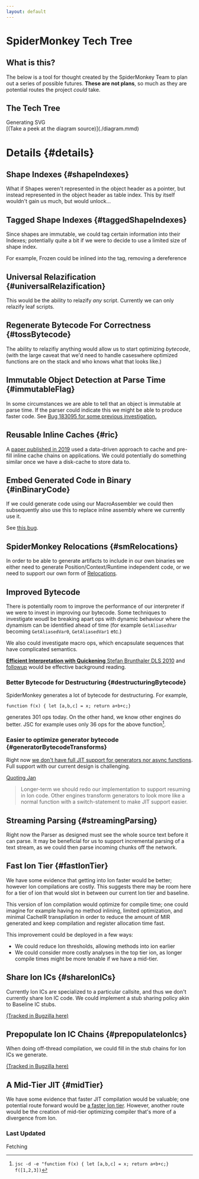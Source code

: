 ```yaml
---
layout: default
---
```


<link rel="stylesheet" href="./tech_tree_style.css"/>

# SpiderMonkey Tech Tree

## What is this?

The below is a tool for thought created by the SpiderMonkey Team to plan out a
series of possible futures. **These are not plans**, so much as they are
potential routes the project _could_ take.

## The Tech Tree

<div id="tree" class="tree">Generating SVG</div>
[(Take a peek at the diagram source)](./diagram.mmd)

# Details {#details}

## Shape Indexes {#shapeIndexes}

What if Shapes weren't represented in the object header as a pointer, but
instead represented in the object header as table index. This by itself wouldn't
gain us much, but would unlock...

## Tagged Shape Indexes {#taggedShapeIndexes}

Since shapes are immutable, we could tag certain information into their Indexes;
potentially quite a bit if we were to decide to use a limited size of shape
index.

For example, Frozen could be inlined into the tag, removing a dereference

## Universal Relazification {#universalRelazification}

This would be the ability to relazify _any_ script. Currently we can only
relazify leaf scripts.

## Regenerate Bytecode For Correctness {#tossBytecode}

The ability to relazifiy anything would allow us to start optimizing _bytecode_,
(with the large caveat that we'd need to handle caseswhere optimized functions
are on the stack and who knows what that looks like.)

## Immutable Object Detection at Parse Time {#immutableFlag}

In some circumstances we are able to tell that an object is immutable at parse
time. If the parser could indicate this we might be able to produce faster code.
See
[Bug 183095 for some previous investigation.](https://bugzilla.mozilla.org/show_bug.cgi?id=1830195)

## Reusable Inline Caches {#ric}

A [paper published in 2019](https://dl.acm.org/doi/10.1145/3314221.3314587) used
a data-driven approach to cache and pre-fill inline cache chains on
applications. We could potentially do something similar once we have a
disk-cache to store data to.

## Embed Generated Code in Binary {#inBinaryCode}

If we could generate code using our MacroAssembler we could then subsequently
also use this to replace inline assembly where we currently use it.

See [this bug](https://bugzilla.mozilla.org/show_bug.cgi?id=1751204).

## SpiderMonkey Relocations {#smRelocations}

In order to be able to generate artifacts to include in our own binaries we
either need to generate Position/Context/Runtime independent code, or we need to
support our own form of
[Relocations](<https://en.wikipedia.org/wiki/Relocation_(computing)>).

## Improved Bytecode

There is potentially room to improve the performance of our interpreter if we
were to invest in improving our bytecode. Some techniques to investigate woudl
be breaking apart ops with dynamic behaviour where the dynamism can be
identified ahead of time (for example `GetAliasedVar` becoming `GetAliasedVar0`,
`GetAliasedVar1` etc.)

We also could investigate macro ops, which encapsulate sequences that have
complicated semantics.

[__Efficient Interpretation with Quickening__ Stefan Brunthaler DLS 2010](https://dl.acm.org/doi/10.1145/1899661.1869633)
  and [followup](https://arxiv.org/pdf/2109.02958.pdf) would be effective background reading.

### Better Bytecode for Destructuring {#destructuringBytecode}

SpiderMonkey generates a lot of bytecode for destructuring. For example,

```JS
function f(x) { let [a,b,c] = x; return a+b+c;}  
```

generates 301 ops today. On the other hand, we know other engines do better. JSC for example uses only 36 ops for the above function[^jsc-invocation].

[^jsc-invocation]: `jsc -d -e "function f(x) { let [a,b,c] = x; return a+b+c;}  f([1,2,3])`

### Easier to optimize generator bytecode {#generatorBytecodeTransforms}

Right now [we don't have full JIT support for generators nor async functions][1681338]. Full support with our current design is challenging.

[Quoting Jan](https://bugzilla.mozilla.org/show_bug.cgi?id=1839078)

> Longer-term we should redo our implementation to support resuming in Ion code. Other engines transform generators to look more like a normal function with a switch-statement to make JIT support easier.

[1681338]:https://bugzilla.mozilla.org/show_bug.cgi?id=1681338


## Streaming Parsing {#streamingParsing}

Right now the Parser as designed must see the whole source text before it can
parse. It may be beneficial for us to support incremental parsing of a text
stream, as we could then parse incoming chunks off the network.

## Fast Ion Tier {#fastIonTier}

We have some evidence that getting into Ion faster would be better; however Ion
compilations are costly. This suggests there may be room here for a tier of ion that
would slot in between our current Ion tier and baseline.

This version of Ion compilation would optimize for compile time; one could imagine
for example having no method inlining, limited optimization, and minimal CacheIR
transpilation in order to reduce the amount of MIR generated and keep compilation and
register allocation time fast.

This improvement could be deployed in a few ways:

* We could reduce Ion thresholds, allowing methods into ion earlier
* We could consider more costly analyses in the top tier ion, as longer compile times
  might be more tenable if we have a mid-tier.

## Share Ion ICs {#shareIonICs}

Currently Ion ICs are specialized to a particular callsite, and thus we don't
currently share Ion IC code. We could implement a stub sharing policy
akin to Baseline IC stubs.

[(Tracked in Bugzilla here)](https://bugzilla.mozilla.org/show_bug.cgi?id=1817277)

## Prepopulate Ion IC Chains {#prepopulateIonIcs}

When doing off-thread compilation, we could fill in the stub chains for Ion ICs we
generate.

[(Tracked in Bugzilla here)](https://bugzilla.mozilla.org/show_bug.cgi?id=1817277)

## A Mid-Tier JIT {#midTier}

We have some evidence that faster JIT compilation would be valuable; one potential
route forward would be [a faster Ion tier](#fastIonTier). However, another route
would be the creation of mid-tier optimizing compiler that's more of a divergence
from Ion.


<script type="module">
import draw_diagram from "./diagram.mjs"
draw_diagram("./diagram.mmd","#tree");
</script>

### Last Updated
<div id="lastUpdated">Fetching</div>
<script>
  // Technique stolen from https://cogitorium.info/2021/02/jekyll-github-revision
  fetch("https://api.github.com/repos/{{ site.github.repository_nwo }}/commits?path={{ page.path }}&page=1&per_page=2")
  .then(response => response.json())
  .then(json => {
    if (json.length > 1) {
      const d = new Date(json[0].commit.author.date);
      document.getElementById("lastUpdated").innerText = d.toLocaleDateString() + " (" + d.toLocaleTimeString() + ")"
    }});
</script>
